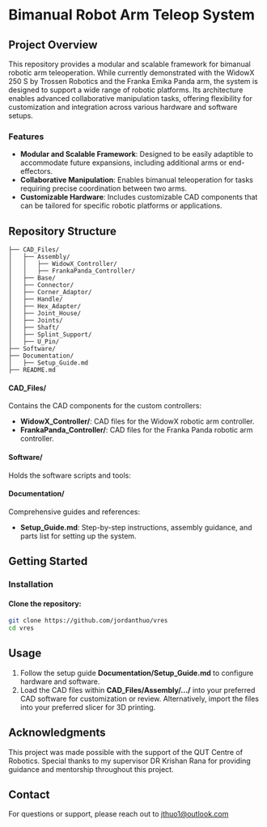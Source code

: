 # Bimanual Robot Arm Teleop System

## Project Overview

This repository provides a modular and scalable framework for bimanual robotic arm teleoperation. While currently demonstrated with the WidowX 250 S by Trossen Robotics and the Franka Emika Panda arm, the system is designed to support a wide range of robotic platforms. Its architecture enables advanced collaborative manipulation tasks, offering flexibility for customization and integration across various hardware and software setups.

### Features

- **Modular and Scalable Framework**: Designed to be easily adaptible to accommodate future expansions, including additional arms or end-effectors.
- **Collaborative Manipulation**: Enables bimanual teleoperation for tasks requiring precise coordination between two arms.
- **Customizable Hardware**: Includes customizable CAD components that can be tailored for specific robotic platforms or applications.

## Repository Structure

```plaintext
├── CAD_Files/
│   ├── Assembly/
│   │   ├── WidowX_Controller/
│   │   ├── FrankaPanda_Controller/
│   ├── Base/
│   ├── Connector/
│   ├── Corner_Adaptor/
│   ├── Handle/
│   ├── Hex_Adapter/
│   ├── Joint_House/
│   ├── Joints/
│   ├── Shaft/
│   ├── Splint_Support/
│   ├── U_Pin/
├── Software/
├── Documentation/
│   ├── Setup_Guide.md
├── README.md
```

#### CAD_Files/

Contains the CAD components for the custom controllers:

- **WidowX_Controller/**: CAD files for the WidowX robotic arm controller.
- **FrankaPanda_Controller/**: CAD files for the Franka Panda robotic arm controller.

#### Software/

Holds the software scripts and tools:

#### Documentation/

Comprehensive guides and references:

- **Setup_Guide.md**: Step-by-step instructions, assembly guidance, and parts list for setting up the system.

## Getting Started

### Installation

#### Clone the repository:

```bash
git clone https://github.com/jordanthuo/vres
cd vres
```

## Usage

1. Follow the setup guide **Documentation/Setup_Guide.md** to configure hardware and software.
2. Load the CAD files within **CAD_Files/Assembly/.../** into your preferred CAD software for customization or review. Alternatively, import the files into your preferred slicer for 3D printing.
## Acknowledgments

This project was made possible with the support of the QUT Centre of Robotics. Special thanks to my supervisor DR Krishan Rana for providing guidance and mentorship throughout this project.

## Contact

For questions or support, please reach out to jthuo1@outlook.com
